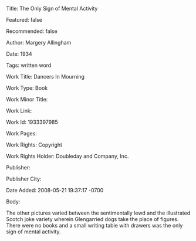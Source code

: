 Title: The Only Sign of Mental Activity

Featured: false

Recommended: false

Author: Margery Allingham

Date: 1934

Tags: written word

Work Title: Dancers In Mourning

Work Type: Book

Work Minor Title:  

Work Link: 

Work Id:  1933397985

Work Pages:  

Work Rights:  Copyright

Work Rights Holder:  Doubleday and Company, Inc.

Publisher:  

Publisher City:  

Date Added: 2008-05-21 19:37:17 -0700

Body:

The other pictures varied between the sentimentally lewd and the illustrated Scotch joke variety wherein Glengarried dogs take the place of figures. There were no books and a small writing table with drawers was the only sign of mental activity.


